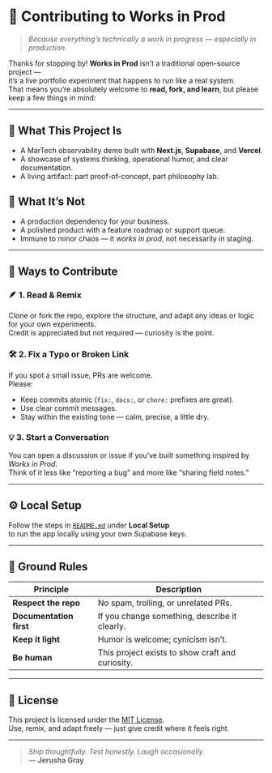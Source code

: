 # 🧭 Contributing to Works in Prod

> *Because everything’s technically a work in progress — especially in production.*

Thanks for stopping by! **Works in Prod** isn’t a traditional open-source project —  
it’s a live portfolio experiment that happens to run like a real system.  
That means you’re absolutely welcome to **read, fork, and learn**, but please keep a few things in mind:

---

## 🧠 What This Project Is
- A MarTech observability demo built with **Next.js**, **Supabase**, and **Vercel**.  
- A showcase of systems thinking, operational humor, and clear documentation.  
- A living artifact: part proof-of-concept, part philosophy lab.

## 🚫 What It’s Not
- A production dependency for your business.  
- A polished product with a feature roadmap or support queue.  
- Immune to minor chaos — it *works in prod*, not necessarily in staging.

---

## 🧩 Ways to Contribute

### 🪶 1. Read & Remix
Clone or fork the repo, explore the structure, and adapt any ideas or logic for your own experiments.  
Credit is appreciated but not required — curiosity is the point.

### 🛠️ 2. Fix a Typo or Broken Link
If you spot a small issue, PRs are welcome.  
Please:
- Keep commits atomic (`fix:`, `docs:`, or `chore:` prefixes are great).  
- Use clear commit messages.  
- Stay within the existing tone — calm, precise, a little dry.

### 💡 3. Start a Conversation
You can open a discussion or issue if you’ve built something inspired by *Works in Prod*.  
Think of it less like “reporting a bug” and more like “sharing field notes.”

---

## ⚙️ Local Setup

Follow the steps in [`README.md`](./README.md) under **Local Setup**  
to run the app locally using your own Supabase keys.

---

## 🧱 Ground Rules

| Principle               | Description                                      |
| ----------------------- | ------------------------------------------------ |
| **Respect the repo**    | No spam, trolling, or unrelated PRs.             |
| **Documentation first** | If you change something, describe it clearly.    |
| **Keep it light**       | Humor is welcome; cynicism isn’t.                |
| **Be human**            | This project exists to show craft and curiosity. |

---

## 🧩 License
This project is licensed under the [MIT License](./LICENSE).  
Use, remix, and adapt freely — just give credit where it feels right.

---

> *Ship thoughtfully. Test honestly. Laugh occasionally.*  
> — **Jerusha Gray**

